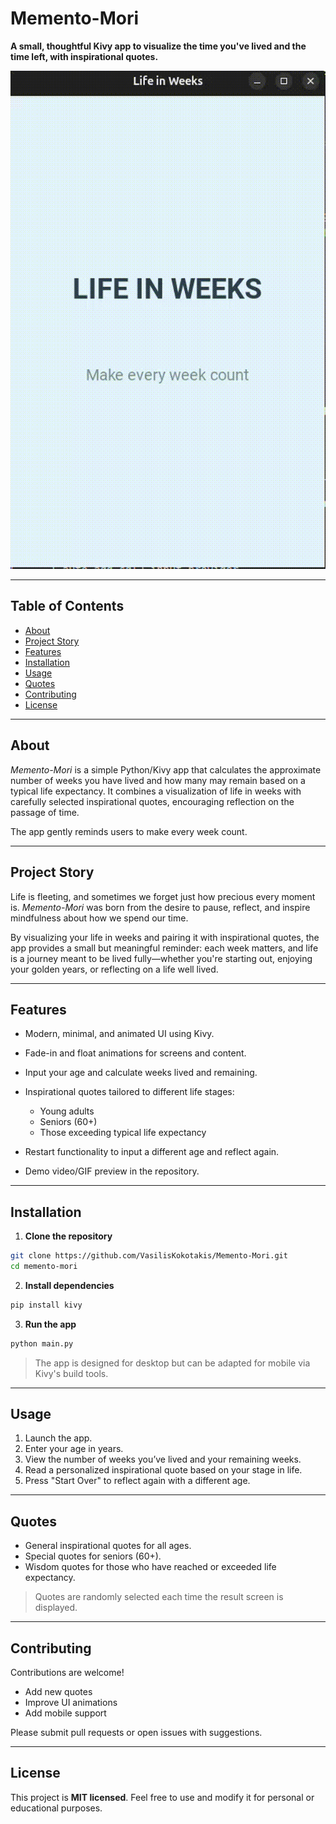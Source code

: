 
# Memento-Mori

**A small, thoughtful Kivy app to visualize the time you've lived and the time left, with inspirational quotes.**

![Memento-Mori Demo](demo/demo.gif)

---

## Table of Contents

* [About](#about)
* [Project Story](#project-story)
* [Features](#features)
* [Installation](#installation)
* [Usage](#usage)
* [Quotes](#quotes)
* [Contributing](#contributing)
* [License](#license)

---

## About

*Memento-Mori* is a simple Python/Kivy app that calculates the approximate number of weeks you have lived and how many may remain based on a typical life expectancy. It combines a visualization of life in weeks with carefully selected inspirational quotes, encouraging reflection on the passage of time.

The app gently reminds users to make every week count.

---

## Project Story

Life is fleeting, and sometimes we forget just how precious every moment is. *Memento-Mori* was born from the desire to pause, reflect, and inspire mindfulness about how we spend our time.

By visualizing your life in weeks and pairing it with inspirational quotes, the app provides a small but meaningful reminder: each week matters, and life is a journey meant to be lived fully—whether you're starting out, enjoying your golden years, or reflecting on a life well lived.

---

## Features

* Modern, minimal, and animated UI using Kivy.
* Fade-in and float animations for screens and content.
* Input your age and calculate weeks lived and remaining.
* Inspirational quotes tailored to different life stages:

  * Young adults
  * Seniors (60+)
  * Those exceeding typical life expectancy
* Restart functionality to input a different age and reflect again.
* Demo video/GIF preview in the repository.

---

## Installation

1. **Clone the repository**

```bash
git clone https://github.com/VasilisKokotakis/Memento-Mori.git
cd memento-mori
```

2. **Install dependencies**

```bash
pip install kivy
```

3. **Run the app**

```bash
python main.py
```

> The app is designed for desktop but can be adapted for mobile via Kivy's build tools.

---

## Usage

1. Launch the app.
2. Enter your age in years.
3. View the number of weeks you’ve lived and your remaining weeks.
4. Read a personalized inspirational quote based on your stage in life.
5. Press "Start Over" to reflect again with a different age.

---

## Quotes

* General inspirational quotes for all ages.
* Special quotes for seniors (60+).
* Wisdom quotes for those who have reached or exceeded life expectancy.

> Quotes are randomly selected each time the result screen is displayed.

---

## Contributing

Contributions are welcome!

* Add new quotes
* Improve UI animations
* Add mobile support

Please submit pull requests or open issues with suggestions.

---

## License

This project is **MIT licensed**. Feel free to use and modify it for personal or educational purposes.

